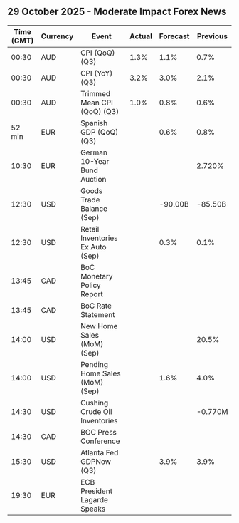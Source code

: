 ## 29 October 2025 - Moderate Impact Forex News

| Time (GMT) | Currency | Event | Actual | Forecast | Previous |
|------|----------|-------|--------|----------|----------|
| 00:30 | AUD | CPI (QoQ) (Q3) | 1.3% | 1.1% | 0.7% |
| 00:30 | AUD | CPI (YoY) (Q3) | 3.2% | 3.0% | 2.1% |
| 00:30 | AUD | Trimmed Mean CPI (QoQ) (Q3) | 1.0% | 0.8% | 0.6% |
| 52 min | EUR | Spanish GDP (QoQ) (Q3) |  | 0.6% | 0.8% |
| 10:30 | EUR | German 10-Year Bund Auction |  |  | 2.720% |
| 12:30 | USD | Goods Trade Balance (Sep) |  | -90.00B | -85.50B |
| 12:30 | USD | Retail Inventories Ex Auto (Sep) |  | 0.3% | 0.1% |
| 13:45 | CAD | BoC Monetary Policy Report |  |  |  |
| 13:45 | CAD | BoC Rate Statement |  |  |  |
| 14:00 | USD | New Home Sales (MoM) (Sep) |  |  | 20.5% |
| 14:00 | USD | Pending Home Sales (MoM) (Sep) |  | 1.6% | 4.0% |
| 14:30 | USD | Cushing Crude Oil Inventories |  |  | -0.770M |
| 14:30 | CAD | BOC Press Conference |  |  |  |
| 15:30 | USD | Atlanta Fed GDPNow (Q3) |  | 3.9% | 3.9% |
| 19:30 | EUR | ECB President Lagarde Speaks |  |  |  |
